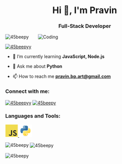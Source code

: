 
<h1 align="center">Hi 👋, I'm Pravin</h1>
<h3 align="center">Full-Stack Developer</h3>
<img align="right" alt="Coding" width="400" src="https://media.tenor.com/SkFoyfDJPCQAAAAd/the-batman-bruce-wayne.gif"> 
<p align="left"> <img src="https://komarev.com/ghpvc/?username=45beepy&label=Profile%20views&color=0e75b6&style=flat" alt="45beepy" /> </p>

<p align="left"> <a href="https://twitter.com/45beepyy" target="blank"><img src="https://img.shields.io/twitter/follow/45beepyy?logo=twitter&style=for-the-badge" alt="45beepyy" /></a> </p>

- 🌱 I’m currently learning **JavaScript, Node.js**

- 💬 Ask me about **Python**

- 📫 How to reach me **pravin.bp.art@gmail.com**

<h3 align="left">Connect with me:</h3>
<p align="left">
<a href="https://twitter.com/45beepyy" target="blank"><img align="center" src="https://raw.githubusercontent.com/rahuldkjain/github-profile-readme-generator/master/src/images/icons/Social/twitter.svg" alt="45beepyy" height="30" width="40" /></a>
<a href="https://instagram.com/45beepy" target="blank"><img align="center" src="https://raw.githubusercontent.com/rahuldkjain/github-profile-readme-generator/master/src/images/icons/Social/instagram.svg" alt="45beepy" height="30" width="40" /></a>
</p>

<h3 align="left">Languages and Tools:</h3>
<p align="left"> <a href="https://developer.mozilla.org/en-US/docs/Web/JavaScript" target="_blank" rel="noreferrer"> <img src="https://raw.githubusercontent.com/devicons/devicon/master/icons/javascript/javascript-original.svg" alt="javascript" width="40" height="40"/> </a> <a href="https://www.python.org" target="_blank" rel="noreferrer"> <img src="https://raw.githubusercontent.com/devicons/devicon/master/icons/python/python-original.svg" alt="python" width="40" height="40"/> </a> </p>

<p><img align="left" src="https://github-readme-stats.vercel.app/api/top-langs?username=45beepy&show_icons=true&locale=en&layout=compact" alt="45beepy" /></p>

<p>&nbsp;<img align="center" src="https://github-readme-stats.vercel.app/api?username=45beepy&show_icons=true&locale=en" alt="45beepy" /></p>

<p><img align="center" src="https://github-readme-streak-stats.herokuapp.com/?user=45beepy&" alt="45beepy" /></p>

